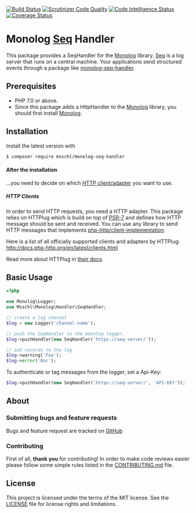[![Build Status](https://travis-ci.org/msschl/monolog-seq-handler.svg?branch=master)](https://travis-ci.org/msschl/monolog-seq-handler)
[![Scrutinizer Code Quality](https://scrutinizer-ci.com/g/msschl/monolog-seq-handler/badges/quality-score.png?b=master)](https://scrutinizer-ci.com/g/msschl/monolog-seq-handler/?branch=master)
[![Code Intelligence Status](https://scrutinizer-ci.com/g/msschl/monolog-seq-handler/badges/code-intelligence.svg?b=master)](https://scrutinizer-ci.com/code-intelligence)
[![Coverage Status](https://coveralls.io/repos/github/msschl/monolog-seq-handler/badge.svg?branch=master&service=github)](https://coveralls.io/github/msschl/monolog-seq-handler?branch=master)

# Monolog [Seq](https://getseq.net/) Handler

This package provides a SeqHandler for the [Monolog](https://github.com/Seldaek/monolog) library.
[Seq](https://getseq.net/) is a log server that runs on a central machine. Your applications send structured events
through a package like [monolog-seq-handler](https://github.com/msschl/monolog-seq-handler).

Prerequisites
-------------

- PHP 7.0 or above.
- Since this package adds a HttpHandler to the [Monolog](https://github.com/Seldaek/monolog) library, you should first install [Monolog](https://github.com/Seldaek/monolog#installation).

Installation
------------

Install the latest version with

```bash
$ composer require msschl/monolog-seq-handler
```

#### After the installation

...you need to decide on which [HTTP client/adapter](https://packagist.org/providers/php-http/client-implementation) you want to use.

##### HTTP Clients

In order to send HTTP requests, you need a HTTP adapter. This package relies on HTTPlug which is build on top of [PSR-7](https://www.php-fig.org/psr/psr-7/)
and defines how HTTP message should be sent and received. You can use any library to send HTTP messages that
implements [php-http/client-implementation](https://packagist.org/providers/php-http/client-implementation).

Here is a list of all officially supported clients and adapters by HTTPlug: http://docs.php-http.org/en/latest/clients.html

Read more about HTTPlug in [their docs](http://docs.php-http.org/en/latest/httplug/users.html).

Basic Usage
-----------

```php
<?php

use Monolog\Logger;
use Msschl\Monolog\Handler\SeqHandler;

// create a log channel
$log = new Logger('channel-name');

// push the SeqHandler to the monolog logger.
$log->pushHandler(new SeqHandler('https://seq-server/'));

// add records to the log
$log->warning('Foo');
$log->error('Bar');
```

To authenticate or tag messages from the logger, set a Api-Key:
```php
$log->pushHandler(new SeqHandler('https://seq-server/', 'API-KEY'));
```

About
-----

### Submitting bugs and feature requests

Bugs and feature request are tracked on [GitHub](https://github.com/msschl/monolog-seq-handler/issues)

### Contributing

First of all, **thank you** for contributing!
In order to make code reviews easier please follow some simple rules listed in the [CONTRIBUTING.md](CONTRIBUTING.md) file.

License
-------

This project is licensed under the terms of the MIT license.
See the [LICENSE](LICENSE.md) file for license rights and limitations.